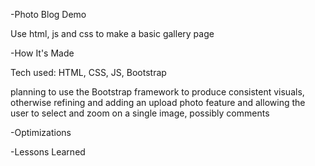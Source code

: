 -Photo Blog Demo

Use html, js and css to make a basic gallery page

-How It's Made

Tech used: HTML, CSS, JS, Bootstrap

planning to use the Bootstrap framework to produce consistent visuals, otherwise refining and adding an upload photo feature and allowing the user to select and zoom on a single image, possibly comments

-Optimizations

-Lessons Learned
